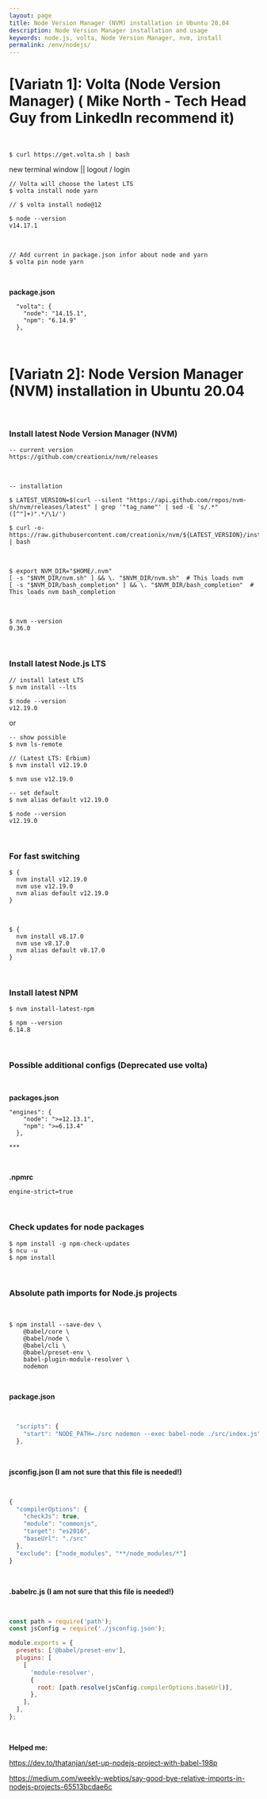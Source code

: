 ```yaml
---
layout: page
title: Node Version Manager (NVM) installation in Ubuntu 20.04
description: Node Version Manager installation and usage
keywords: node.js, volta, Node Version Manager, nvm, install
permalink: /env/nodejs/
---
```


# [Variatn 1]: Volta (Node Version Manager) ( Mike North - Tech Head Guy from LinkedIn recommend it)

<br/>

    $ curl https://get.volta.sh | bash

new terminal window || logout / login

    // Volta will choose the latest LTS
    $ volta install node yarn

    // $ volta install node@12

    $ node --version
    v14.17.1

<br/>

    // Add current in package.json infor about node and yarn
    $ volta pin node yarn

<br/>

**package.json**

```
  "volta": {
    "node": "14.15.1",
    "npm": "6.14.9"
  },
```

<br/>

# [Variatn 2]: Node Version Manager (NVM) installation in Ubuntu 20.04

<br/>

### Install latest Node Version Manager (NVM)

    -- current version
    https://github.com/creationix/nvm/releases

<br/>

    -- installation

    $ LATEST_VERSION=$(curl --silent "https://api.github.com/repos/nvm-sh/nvm/releases/latest" | grep '"tag_name"' | sed -E 's/.*"([^"]+)".*/\1/')

    $ curl -o- https://raw.githubusercontent.com/creationix/nvm/${LATEST_VERSION}/install.sh | bash

<br/>

    $ export NVM_DIR="$HOME/.nvm"
    [ -s "$NVM_DIR/nvm.sh" ] && \. "$NVM_DIR/nvm.sh"  # This loads nvm
    [ -s "$NVM_DIR/bash_completion" ] && \. "$NVM_DIR/bash_completion"  # This loads nvm bash_completion

<br/>

    $ nvm --version
    0.36.0

<br/>

### Install latest Node.js LTS

    // install latest LTS
    $ nvm install --lts

    $ node --version
    v12.19.0

or

    -- show possible
    $ nvm ls-remote

    // (Latest LTS: Erbium)
    $ nvm install v12.19.0

    $ nvm use v12.19.0

    -- set default
    $ nvm alias default v12.19.0

    $ node --version
    v12.19.0

<br/>

### For fast switching

    $ {
      nvm install v12.19.0
      nvm use v12.19.0
      nvm alias default v12.19.0
    }

<br/>

    $ {
      nvm install v8.17.0
      nvm use v8.17.0
      nvm alias default v8.17.0
    }

<br/>

### Install latest NPM

    $ nvm install-latest-npm

    $ npm --version
    6.14.8

<br/>

### Possible additional configs (Deprecated use volta)

<br/>

**packages.json**

```
"engines": {
    "node": ">=12.13.1",
    "npm": ">=6.13.4"
  },

***
```

<br/>

**.npmrc**

```
engine-strict=true
```

<br/>

### Check updates for node packages

    $ npm install -g npm-check-updates
    $ ncu -u
    $ npm install

<br/>

### Absolute path imports for Node.js projects

<br/>

```
$ npm install --save-dev \
    @babel/core \
    @babel/node \
    @babel/cli \
    @babel/preset-env \
    babel-plugin-module-resolver \
    nodemon
```

<br/>

**package.json**

<br/>

```js
  "scripts": {
    "start": "NODE_PATH=./src nodemon --exec babel-node ./src/index.js"
  },
```

<br/>

**jsconfig.json (I am not sure that this file is needed!)**

<br/>

```js
{
  "compilerOptions": {
    "checkJs": true,
    "module": "commonjs",
    "target": "es2016",
    "baseUrl": "./src"
  },
  "exclude": ["node_modules", "**/node_modules/*"]
}

```

<br/>

**.babelrc.js (I am not sure that this file is needed!)**

<br/>

```js
const path = require('path');
const jsConfig = require('./jsconfig.json');

module.exports = {
  presets: ['@babel/preset-env'],
  plugins: [
    [
      'module-resolver',
      {
        root: [path.resolve(jsConfig.compilerOptions.baseUrl)],
      },
    ],
  ],
};
```

<br/>

**Helped me:**

https://dev.to/thatanjan/set-up-nodejs-project-with-babel-198p

https://medium.com/weekly-webtips/say-good-bye-relative-imports-in-nodejs-projects-65513bcdae6c
